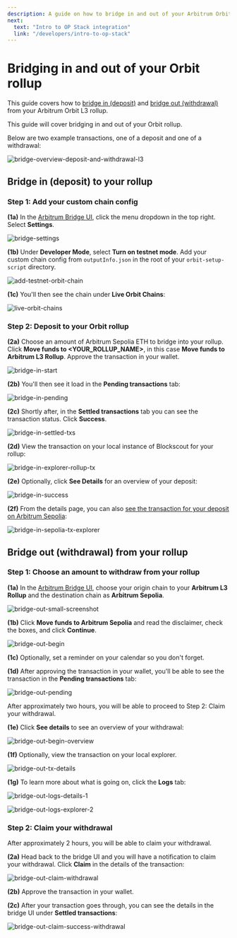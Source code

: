 ```yaml
---
description: A guide on how to bridge in and out of your Arbitrum Orbit rollup.
next:
  text: "Intro to OP Stack integration"
  link: "/developers/intro-to-op-stack"
---
```


# Bridging in and out of your Orbit rollup

This guide covers how to [bridge in (deposit)](#bridge-in-deposit-to-your-rollup)
and [bridge out (withdrawal)](#bridge-out-withdrawal-from-your-rollup)
from your Arbitrum Orbit L3 rollup.

This guide will cover bridging in and out of your Orbit rollup.

Below are two example transactions, one of a deposit and one of a withdrawal:

![bridge-overview-deposit-and-withdrawal-l3](/arbitrum/bridge-overview-deposit-and-withdrawal-l3.png)

## Bridge in (deposit) to your rollup

###  Step 1: Add your custom chain config

**(1a)** In the [Arbitrum Bridge UI](https://bridge.arbitrum.io/),
click the menu dropdown in the top right.
Select **Settings**.

![bridge-settings](/arbitrum/bridge-settings.png)

**(1b)** Under **Developer Mode**, select **Turn on testnet mode**.
Add your custom chain config from `outputInfo.json` in the root of your
`orbit-setup-script` directory.

![add-testnet-orbit-chain](/arbitrum/add-custom-chain-to-bridge.png)

**(1c)** You'll then see the chain under **Live Orbit Chains**:

![live-orbit-chains](/arbitrum/live-orbit-chains.png)

### Step 2: Deposit to your Orbit rollup

**(2a)** Choose an amount of Arbitrum Sepolia ETH to bridge into
your rollup. Click **Move funds to <YOUR_ROLLUP_NAME>**,
in this case **Move funds to Arbitrum L3 Rollup**.
Approve the transaction in your wallet. 

![bridge-in-start](/arbitrum/bridge-in-start.png)

**(2b)** You'll then see it load in the **Pending transactions** tab:

![bridge-in-pending](/arbitrum/bridge-in-pending-txs.png)

**(2c)** Shortly after, in the **Settled transactions** tab you can see the transaction status. Click **Success**.

![bridge-in-settled-txs](/arbitrum/bridge-in-settled-txs.png)

**(2d)** View the transaction on your local instance of Blockscout
for your rollup:

![bridge-in-explorer-rollup-tx](/arbitrum/bridge-in-explorer-rollup-tx.png)

**(2e)** Optionally, click **See Details** for an overview of your deposit:

![bridge-in-success](/arbitrum/bridge-in-success.png)

**(2f)** From the details page, you can also
[see the transaction for your deposit on Arbitrum Sepolia](https://sepolia.arbiscan.io/tx/0xf700e6dde8b7891e27a806a78a0ab4efb7bb40fbea19ca966a2c8922c61c9c50):

![bridge-in-sepolia-tx-explorer](/arbitrum/bridge-in-sepolia-tx-explorer.png)

## Bridge out (withdrawal) from your rollup

### Step 1: Choose an amount to withdraw from your rollup

**(1a)** In the [Arbitrum Bridge UI](https://bridge.arbitrum.io/),
choose your origin chain to your **Arbitrum L3 Rollup** and
the destination chain as **Arbitrum Sepolia**.

![bridge-out-small-screenshot](/arbitrum/bridge-out-small-screenshot.png)

**(1b)** Click **Move funds to Arbitrum Sepolia** and read the
disclaimer, check the boxes, and click **Continue**.

![bridge-out-begin](/arbitrum/bridge-out-begin.png)

**(1c)** Optionally, set a reminder on your calendar so you don't forget.

**(1d)** After approving the transaction in your wallet, you'll be
able to see the transaction in the **Pending transactions** tab:

![bridge-out-pending](/arbitrum/bridge-out-pending.png)

After approximately two hours, you will be able to proceed to
Step 2: Claim your withdrawal.

**(1e)** Click **See details** to see an overview of your withdrawal:

![bridge-out-begin-overview](/arbitrum/bridge-out-begin-overview.png)

**(1f)** Optionally, view the transaction on your local explorer.

![bridge-out-tx-details](/arbitrum/bridge-out-rollup-tx-details.png)

**(1g)** To learn more about what is going on, click the **Logs** tab:

![bridge-out-logs-details-1](/arbitrum/bridge-out-logs-details-1.png)

![bridge-out-logs-explorer-2](/arbitrum/bridge-out-logs-explorer-2.png)

### Step 2: Claim your withdrawal

After approximately 2 hours, you will be able to claim your
withdrawal.

**(2a)** Head back to the bridge UI and you will have a notification
to claim your withdrawal. Click **Claim** in the details
of the transaction:

![bridge-out-claim-withdrawal](/arbitrum/bridge-out-claim-withdrawal.png)

**(2b)** Approve the transaction in your wallet.

**(2c)** After your transaction goes through, you can see the details
in the bridge UI under **Settled transactions**:

![bridge-out-claim-success-withdrawal](/arbitrum/bridge-out-claim-success-withdrawal.png)
